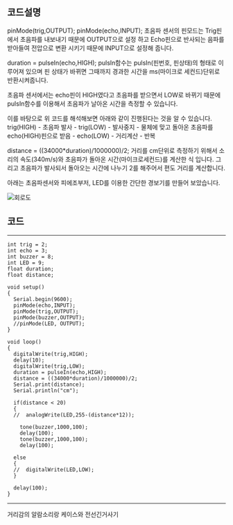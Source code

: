 ## 코드설명

pinMode(trig,OUTPUT);
pinMode(echo,INPUT);
초음파 센서의 핀모드는 Trig핀에서 초음파를 내보내기 때문에 OUTPUT으로 설정 하고 Echo핀으로 반사되는 음파를 받아들여 전압으로 변환 시키기 때문에 INPUT으로 설정해 줍니다.

duration = pulseIn(echo,HIGH); 
pulsIn함수는 pulsIn(핀번호, 핀상태)의 형태로 이루어져 있으며 핀 상태가 바뀌면 그때까지 경과한 시간을 ms(마이크로 세컨드)단위로 반환시켜줍니다.

초음파 센서에서는 echo핀이 HIGH였다고 초음파를 받으면서 LOW로 바뀌기 때문에 pulsIn함수를 이용해서 초음파가 날아온 시간을 측정할 수 있습니다.

이를 바탕으로 위 코드를 해석해보면 아래와 같이 진행된다는 것을 알 수 있습니다.
trig(HIGH) - 초음파 발사 - trig(LOW) - 발사중지 - 물체에 맞고 돌아온 초음파를 echo(HIGH)핀으로 받음 - echo(LOW) - 거리계산 - 반복

distance = ((34000*duration)/1000000)/2;
거리를 cm단위로 측정하기 위해서 소리의 속도(340m/s)와 초음파가 돌아온 시간(마이크로세컨드)를 계산한 식 입니다. 그리고 초음파가 발사되서 돌아오는 시간에 나누기 2를 해주어서 편도 거리를 계산합니다.

아래는 초음파센서와 피에조부저, LED를 이용한 간단한 경보기를 만들어 보았습니다.


![회로도](http://blogfiles.naver.net/MjAxNzAxMjNfMjkz/MDAxNDg1MTQ0NDM3NzU3.PbGAf7tcHeMxpbo0b_NTkZcz3E_NClJQmM3o9MTnvRkg.1HIhMHggplwzHLcILH8v9qISjFowSDvGHhaGDYTColcg.JPEG.3demp/ultrasonic_alram.jpeg)
## 코드

--------------------------------------------------------------------------------
```
int trig = 2;
int echo = 3;
int buzzer = 8;
int LED = 9;
float duration;
float distance;

void setup() 
{
  Serial.begin(9600);
  pinMode(echo,INPUT);
  pinMode(trig,OUTPUT);
  pinMode(buzzer,OUTPUT);
  //pinMode(LED, OUTPUT);
}

void loop() 
{
  digitalWrite(trig,HIGH);
  delay(10);
  digitalWrite(trig,LOW);
  duration = pulseIn(echo,HIGH);
  distance = ((34000*duration)/1000000)/2;
  Serial.print(distance);
  Serial.println("cm");

  if(distance < 20)
  {
  //  analogWrite(LED,255-(distance*12));
    
    tone(buzzer,1000,100);
    delay(100);
    tone(buzzer,1000,100);
    delay(100);
  
  else
  {
  //  digitalWrite(LED,LOW);
  }
  
  delay(100);
}
```
--------------------------------------------------------------------------------------

 거리감의 알람소리랑 케이스와 전선긴거사기